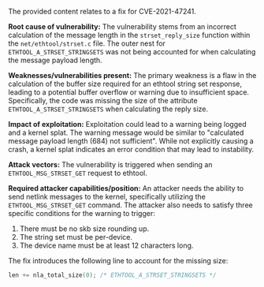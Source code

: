 The provided content relates to a fix for CVE-2021-47241.

**Root cause of vulnerability:**
The vulnerability stems from an incorrect calculation of the message length in the `strset_reply_size` function within the `net/ethtool/strset.c` file. The outer nest for `ETHTOOL_A_STRSET_STRINGSETS` was not being accounted for when calculating the message payload length.

**Weaknesses/vulnerabilities present:**
The primary weakness is a flaw in the calculation of the buffer size required for an ethtool string set response, leading to a potential buffer overflow or warning due to insufficient space. Specifically, the code was missing the size of the attribute `ETHTOOL_A_STRSET_STRINGSETS` when calculating the reply size.

**Impact of exploitation:**
Exploitation could lead to a warning being logged and a kernel splat. The warning message would be similar to "calculated message payload length (684) not sufficient". While not explicitly causing a crash, a kernel splat indicates an error condition that may lead to instability.

**Attack vectors:**
The vulnerability is triggered when sending an `ETHTOOL_MSG_STRSET_GET` request to ethtool.

**Required attacker capabilities/position:**
An attacker needs the ability to send netlink messages to the kernel, specifically utilizing the `ETHTOOL_MSG_STRSET_GET` command. The attacker also needs to satisfy three specific conditions for the warning to trigger: 
1. There must be no skb size rounding up.
2. The string set must be per-device.
3. The device name must be at least 12 characters long.

The fix introduces the following line to account for the missing size:
```c
len += nla_total_size(0); /* ETHTOOL_A_STRSET_STRINGSETS */
```